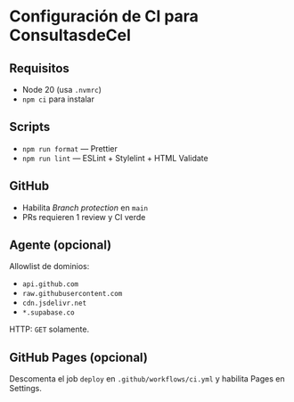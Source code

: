 # Configuración de CI para ConsultasdeCel

## Requisitos
- Node 20 (usa `.nvmrc`)
- `npm ci` para instalar

## Scripts
- `npm run format` — Prettier
- `npm run lint` — ESLint + Stylelint + HTML Validate

## GitHub
- Habilita *Branch protection* en `main`
- PRs requieren 1 review y CI verde

## Agente (opcional)
Allowlist de dominios:
- `api.github.com`
- `raw.githubusercontent.com`
- `cdn.jsdelivr.net`
- `*.supabase.co`

HTTP: `GET` solamente.

## GitHub Pages (opcional)
Descomenta el job `deploy` en `.github/workflows/ci.yml` y habilita Pages en Settings.
